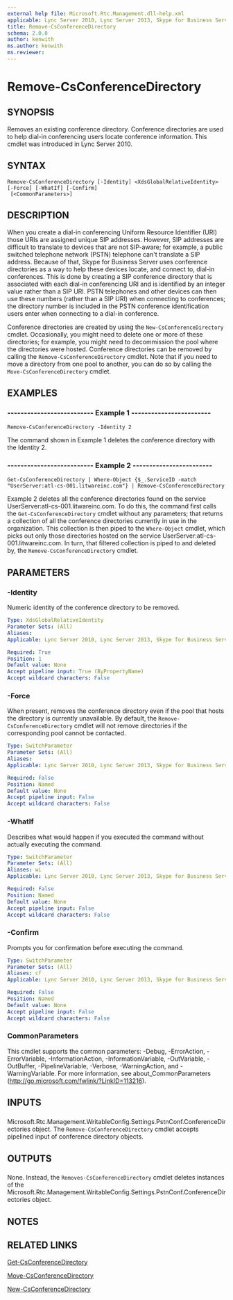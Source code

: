 ```yaml
---
external help file: Microsoft.Rtc.Management.dll-help.xml
applicable: Lync Server 2010, Lync Server 2013, Skype for Business Server 2015, Skype for Business Server 2019
title: Remove-CsConferenceDirectory
schema: 2.0.0
author: kenwith
ms.author: kenwith
ms.reviewer:
---
```


# Remove-CsConferenceDirectory

## SYNOPSIS
Removes an existing conference directory.
Conference directories are used to help dial-in conferencing users locate conference information.
This cmdlet was introduced in Lync Server 2010.


## SYNTAX

```
Remove-CsConferenceDirectory [-Identity] <XdsGlobalRelativeIdentity> [-Force] [-WhatIf] [-Confirm]
 [<CommonParameters>]
```

## DESCRIPTION
When you create a dial-in conferencing Uniform Resource Identifier (URI) those URIs are assigned unique SIP addresses.
However, SIP addresses are difficult to translate to devices that are not SIP-aware; for example, a public switched telephone network (PSTN) telephone can't translate a SIP address.
Because of that, Skype for Business Server uses conference directories as a way to help these devices locate, and connect to, dial-in conferences.
This is done by creating a SIP conference directory that is associated with each dial-in conferencing URI and is identified by an integer value rather than a SIP URI.
PSTN telephones and other devices can then use these numbers (rather than a SIP URI) when connecting to conferences; the directory number is included in the PSTN conference identification users enter when connecting to a dial-in conference.

Conference directories are created by using the `New-CsConferenceDirectory` cmdlet.
Occasionally, you might need to delete one or more of these directories; for example, you might need to decommission the pool where the directories were hosted.
Conference directories can be removed by calling the `Remove-CsConferenceDirectory` cmdlet.
Note that if you need to move a directory from one pool to another, you can do so by calling the `Move-CsConferenceDirectory` cmdlet.


## EXAMPLES

### -------------------------- Example 1 ------------------------
```
Remove-CsConferenceDirectory -Identity 2
```

The command shown in Example 1 deletes the conference directory with the Identity 2.


### -------------------------- Example 2 ------------------------
```
Get-CsConferenceDirectory | Where-Object {$_.ServiceID -match "UserServer:atl-cs-001.litwareinc.com"} | Remove-CsConferenceDirectory
```

Example 2 deletes all the conference directories found on the service UserServer:atl-cs-001.litwareinc.com.
To do this, the command first calls the `Get-CsConferenceDirectory` cmdlet without any parameters; that returns a collection of all the conference directories currently in use in the organization.
This collection is then piped to the `Where-Object` cmdlet, which picks out only those directories hosted on the service UserServer:atl-cs-001.litwareinc.com.
In turn, that filtered collection is piped to and deleted by, the `Remove-CsConferenceDirectory` cmdlet.


## PARAMETERS

### -Identity
Numeric identity of the conference directory to be removed.

```yaml
Type: XdsGlobalRelativeIdentity
Parameter Sets: (All)
Aliases: 
Applicable: Lync Server 2010, Lync Server 2013, Skype for Business Server 2015, Skype for Business Server 2019

Required: True
Position: 1
Default value: None
Accept pipeline input: True (ByPropertyName)
Accept wildcard characters: False
```

### -Force
When present, removes the conference directory even if the pool that hosts the directory is currently unavailable.
By default, the `Remove-CsConferenceDirectory` cmdlet will not remove directories if the corresponding pool cannot be contacted.


```yaml
Type: SwitchParameter
Parameter Sets: (All)
Aliases: 
Applicable: Lync Server 2010, Lync Server 2013, Skype for Business Server 2015, Skype for Business Server 2019

Required: False
Position: Named
Default value: None
Accept pipeline input: False
Accept wildcard characters: False
```

### -WhatIf
Describes what would happen if you executed the command without actually executing the command.

```yaml
Type: SwitchParameter
Parameter Sets: (All)
Aliases: wi
Applicable: Lync Server 2010, Lync Server 2013, Skype for Business Server 2015, Skype for Business Server 2019

Required: False
Position: Named
Default value: None
Accept pipeline input: False
Accept wildcard characters: False
```

### -Confirm
Prompts you for confirmation before executing the command.

```yaml
Type: SwitchParameter
Parameter Sets: (All)
Aliases: cf
Applicable: Lync Server 2010, Lync Server 2013, Skype for Business Server 2015, Skype for Business Server 2019

Required: False
Position: Named
Default value: None
Accept pipeline input: False
Accept wildcard characters: False
```

### CommonParameters
This cmdlet supports the common parameters: -Debug, -ErrorAction, -ErrorVariable, -InformationAction, -InformationVariable, -OutVariable, -OutBuffer, -PipelineVariable, -Verbose, -WarningAction, and -WarningVariable. For more information, see about_CommonParameters (http://go.microsoft.com/fwlink/?LinkID=113216).

## INPUTS

###  
Microsoft.Rtc.Management.WritableConfig.Settings.PstnConf.ConferenceDirectories object.
The `Remove-CsConferenceDirectory` cmdlet accepts pipelined input of conference directory objects.

## OUTPUTS

###  
None.
Instead, the `Removes-CsConferenceDirectory` cmdlet deletes instances of the Microsoft.Rtc.Management.WritableConfig.Settings.PstnConf.ConferenceDirectories object.

## NOTES

## RELATED LINKS

[Get-CsConferenceDirectory](Get-CsConferenceDirectory.md)

[Move-CsConferenceDirectory](Move-CsConferenceDirectory.md)

[New-CsConferenceDirectory](New-CsConferenceDirectory.md)

